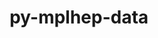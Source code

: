 ---
title: "py-mplhep-data"
layout: cache
categories: [package, develop]
meta: {"versions": ["0.0.4"], "compilers": ["gcc@=11.4.0"], "oss": ["ubuntu22.04"], "platforms": ["linux"], "targets": ["x86_64_v3"], "stacks": ["hep", "root"], "num_specs": 7, "num_specs_by_stack": {"root": 7, "hep": 6}}
spec_details: [{"hash": "3mvsrs3xgafmzkjlt2u6pbnbfyffvv7m", "compiler": "gcc@=11.4.0", "versions": ["0.0.4"], "os": "ubuntu22.04", "platform": "linux", "target": "x86_64_v3", "variants": ["build_system=python_pip"], "stacks": ["root"], "size": "-", "tarball": "https://binaries.spack.io/develop/build_cache/linux-ubuntu22.04-x86_64_v3/gcc-11.4.0/py-mplhep-data-0.0.4/linux-ubuntu22.04-x86_64_v3-gcc-11.4.0-py-mplhep-data-0.0.4-3mvsrs3xgafmzkjlt2u6pbnbfyffvv7m.spack"}, {"hash": "did4xhkbxkocfalxnmkkxyfyncl6vlfm", "compiler": "gcc@=11.4.0", "versions": ["0.0.4"], "os": "ubuntu22.04", "platform": "linux", "target": "x86_64_v3", "variants": ["build_system=python_pip"], "stacks": ["hep", "root"], "size": "-", "tarball": "https://binaries.spack.io/develop/build_cache/linux-ubuntu22.04-x86_64_v3/gcc-11.4.0/py-mplhep-data-0.0.4/linux-ubuntu22.04-x86_64_v3-gcc-11.4.0-py-mplhep-data-0.0.4-did4xhkbxkocfalxnmkkxyfyncl6vlfm.spack"}, {"hash": "vtd3zni4kkmcpzdfo5v4a3otrkcnzcy7", "compiler": "gcc@=11.4.0", "versions": ["0.0.4"], "os": "ubuntu22.04", "platform": "linux", "target": "x86_64_v3", "variants": ["build_system=python_pip"], "stacks": ["hep", "root"], "size": "-", "tarball": "https://binaries.spack.io/develop/build_cache/linux-ubuntu22.04-x86_64_v3/gcc-11.4.0/py-mplhep-data-0.0.4/linux-ubuntu22.04-x86_64_v3-gcc-11.4.0-py-mplhep-data-0.0.4-vtd3zni4kkmcpzdfo5v4a3otrkcnzcy7.spack"}, {"hash": "wjjqcb3urmpzsbwn6vx76kr4zygpn4he", "compiler": "gcc@=11.4.0", "versions": ["0.0.4"], "os": "ubuntu22.04", "platform": "linux", "target": "x86_64_v3", "variants": ["build_system=python_pip"], "stacks": ["hep", "root"], "size": "-", "tarball": "https://binaries.spack.io/develop/build_cache/linux-ubuntu22.04-x86_64_v3/gcc-11.4.0/py-mplhep-data-0.0.4/linux-ubuntu22.04-x86_64_v3-gcc-11.4.0-py-mplhep-data-0.0.4-wjjqcb3urmpzsbwn6vx76kr4zygpn4he.spack"}, {"hash": "rqeqlsua57tdn4yki5rxu5uuwxjmpzjj", "compiler": "gcc@=11.4.0", "versions": ["0.0.4"], "os": "ubuntu22.04", "platform": "linux", "target": "x86_64_v3", "variants": ["build_system=python_pip"], "stacks": ["hep", "root"], "size": "-", "tarball": "https://binaries.spack.io/develop/build_cache/linux-ubuntu22.04-x86_64_v3/gcc-11.4.0/py-mplhep-data-0.0.4/linux-ubuntu22.04-x86_64_v3-gcc-11.4.0-py-mplhep-data-0.0.4-rqeqlsua57tdn4yki5rxu5uuwxjmpzjj.spack"}, {"hash": "yumhmb6unlasz7etdonuwmsltwhjgjdo", "compiler": "gcc@=11.4.0", "versions": ["0.0.4"], "os": "ubuntu22.04", "platform": "linux", "target": "x86_64_v3", "variants": ["build_system=python_pip"], "stacks": ["hep", "root"], "size": "-", "tarball": "https://binaries.spack.io/develop/build_cache/linux-ubuntu22.04-x86_64_v3/gcc-11.4.0/py-mplhep-data-0.0.4/linux-ubuntu22.04-x86_64_v3-gcc-11.4.0-py-mplhep-data-0.0.4-yumhmb6unlasz7etdonuwmsltwhjgjdo.spack"}, {"hash": "c6regiul4sp5inhqdmjqr2tuhq7onvkq", "compiler": "gcc@=11.4.0", "versions": ["0.0.4"], "os": "ubuntu22.04", "platform": "linux", "target": "x86_64_v3", "variants": ["build_system=python_pip"], "stacks": ["hep", "root"], "size": "-", "tarball": "https://binaries.spack.io/develop/build_cache/linux-ubuntu22.04-x86_64_v3/gcc-11.4.0/py-mplhep-data-0.0.4/linux-ubuntu22.04-x86_64_v3-gcc-11.4.0-py-mplhep-data-0.0.4-c6regiul4sp5inhqdmjqr2tuhq7onvkq.spack"}]
---